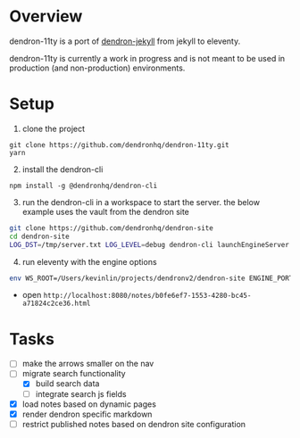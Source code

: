 # Overview

dendron-11ty is a port of [dendron-jekyll](https://github.com/dendronhq/dendron-jekyll) from jekyll to eleventy.

dendron-11ty is currently a work in progress and is not meant to be used in production (and non-production) environments.

# Setup

1. clone the project

```
git clone https://github.com/dendronhq/dendron-11ty.git
yarn
```

2. install the dendron-cli

```
npm install -g @dendronhq/dendron-cli
```

3. run the dendron-cli in a workspace to start the server. the below example uses the vault from the dendron site

```sh
git clone https://github.com/dendronhq/dendron-site
cd dendron-site
LOG_DST=/tmp/server.txt LOG_LEVEL=debug dendron-cli launchEngineServer --port 3006 --wsRoot .
```

4. run eleventy with the engine options
```sh
env WS_ROOT=/Users/kevinlin/projects/dendronv2/dendron-site ENGINE_PORT=3006 npx eleventy --watch --serve
```

- open `http://localhost:8080/notes/b0fe6ef7-1553-4280-bc45-a71824c2ce36.html`

# Tasks
- [ ] make the arrows smaller on the nav
- [ ] migrate search functionality 
    - [x] build search data
    - [ ] integrate search js fields
- [x] load notes based on dynamic pages
- [x] render dendron specific markdown 
- [ ] restrict published notes based on dendron site configuration
